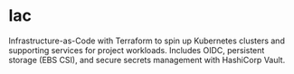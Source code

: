 # Iac
Infrastructure-as-Code with Terraform to spin up Kubernetes clusters and supporting services for project workloads. Includes OIDC, persistent storage (EBS CSI), and secure secrets management with HashiCorp Vault.
